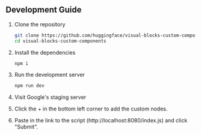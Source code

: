 ## Development Guide

1. Clone the repository

    ```bash
    git clone https://github.com/huggingface/visual-blocks-custom-components.git
    cd visual-blocks-custom-components
    ```

2. Install the dependencies

    ```bash
    npm i
    ```

3. Run the development server

    ```bash
    npm run dev
    ```

4. Visit Google's staging server

5. Click the + in the bottom left corner to add the custom nodes.

6. Paste in the link to the script (http://localhost:8080/index.js) and click "Submit".

